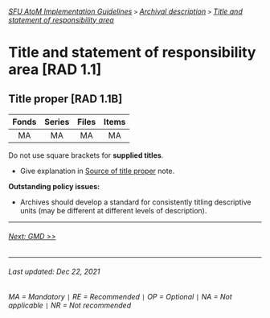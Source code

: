###### [SFU AtoM Implementation Guidelines](../README.md) `>` [Archival description](overview.md) `>` [Title and statement of responsibility area](overview.md#title-area)

# Title and statement of responsibility area [RAD 1.1]

## Title proper [RAD 1.1B]

| Fonds 	| Series 	| Files 	| Items 	|
|:-----:	|:------:	|:-----:	|:-----:	|
|   MA    |   MA    |   MA  	|   MA  	|

Do not use square brackets for **supplied titles**.
- Give explanation in [Source of title proper](source-of-title-proper.md) note.

**Outstanding policy issues:**
- Archives should develop a standard for consistently titling descriptive units (may be different at different levels of description).

---
###### [Next: GMD >>](gmd.md)
---
###### Last updated: Dec 22, 2021
###### MA = Mandatory `|` RE = Recommended `|` OP = Optional `|` NA = Not applicable `|` NR = Not recommended
